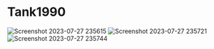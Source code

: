 # Tank1990
![Screenshot 2023-07-27 235615](https://github.com/truefuego/Tank1990/assets/108484686/43aaaccf-6ca6-4cbc-a413-72bcee60ccc9)
![Screenshot 2023-07-27 235721](https://github.com/truefuego/Tank1990/assets/108484686/61f70519-cf51-4698-8c70-89425a2193f8)
![Screenshot 2023-07-27 235744](https://github.com/truefuego/Tank1990/assets/108484686/1a2c5d34-5d10-44b9-8c06-faf79b012b52)

